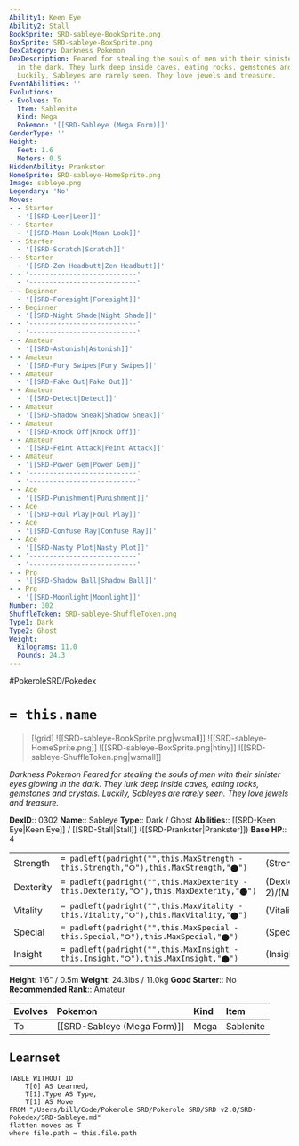 ```yaml
---
Ability1: Keen Eye
Ability2: Stall
BookSprite: SRD-sableye-BookSprite.png
BoxSprite: SRD-sableye-BoxSprite.png
DexCategory: Darkness Pokemon
DexDescription: Feared for stealing the souls of men with their sinister eyes glowing
  in the dark. They lurk deep inside caves, eating rocks, gemstones and crystals.
  Luckily, Sableyes are rarely seen. They love jewels and treasure.
EventAbilities: ''
Evolutions:
- Evolves: To
  Item: Sablenite
  Kind: Mega
  Pokemon: '[[SRD-Sableye (Mega Form)]]'
GenderType: ''
Height:
  Feet: 1.6
  Meters: 0.5
HiddenAbility: Prankster
HomeSprite: SRD-sableye-HomeSprite.png
Image: sableye.png
Legendary: 'No'
Moves:
- - Starter
  - '[[SRD-Leer|Leer]]'
- - Starter
  - '[[SRD-Mean Look|Mean Look]]'
- - Starter
  - '[[SRD-Scratch|Scratch]]'
- - Starter
  - '[[SRD-Zen Headbutt|Zen Headbutt]]'
- - '---------------------------'
  - '---------------------------'
- - Beginner
  - '[[SRD-Foresight|Foresight]]'
- - Beginner
  - '[[SRD-Night Shade|Night Shade]]'
- - '---------------------------'
  - '---------------------------'
- - Amateur
  - '[[SRD-Astonish|Astonish]]'
- - Amateur
  - '[[SRD-Fury Swipes|Fury Swipes]]'
- - Amateur
  - '[[SRD-Fake Out|Fake Out]]'
- - Amateur
  - '[[SRD-Detect|Detect]]'
- - Amateur
  - '[[SRD-Shadow Sneak|Shadow Sneak]]'
- - Amateur
  - '[[SRD-Knock Off|Knock Off]]'
- - Amateur
  - '[[SRD-Feint Attack|Feint Attack]]'
- - Amateur
  - '[[SRD-Power Gem|Power Gem]]'
- - '---------------------------'
  - '---------------------------'
- - Ace
  - '[[SRD-Punishment|Punishment]]'
- - Ace
  - '[[SRD-Foul Play|Foul Play]]'
- - Ace
  - '[[SRD-Confuse Ray|Confuse Ray]]'
- - Ace
  - '[[SRD-Nasty Plot|Nasty Plot]]'
- - '---------------------------'
  - '---------------------------'
- - Pro
  - '[[SRD-Shadow Ball|Shadow Ball]]'
- - Pro
  - '[[SRD-Moonlight|Moonlight]]'
Number: 302
ShuffleToken: SRD-sableye-ShuffleToken.png
Type1: Dark
Type2: Ghost
Weight:
  Kilograms: 11.0
  Pounds: 24.3
---
```


#PokeroleSRD/Pokedex

# `= this.name`

> [!grid]
> ![[SRD-sableye-BookSprite.png|wsmall]]
> ![[SRD-sableye-HomeSprite.png]]
> ![[SRD-sableye-BoxSprite.png|htiny]]
> ![[SRD-sableye-ShuffleToken.png|wsmall]]


*Darkness Pokemon*
*Feared for stealing the souls of men with their sinister eyes glowing in the dark. They lurk deep inside caves, eating rocks, gemstones and crystals. Luckily, Sableyes are rarely seen. They love jewels and treasure.*

**DexID**:: 0302
**Name**:: Sableye
**Type**:: Dark / Ghost
**Abilities**:: [[SRD-Keen Eye|Keen Eye]] / [[SRD-Stall|Stall]] ([[SRD-Prankster|Prankster]])
**Base HP**:: 4

|           |                                                                                        |                                          |
| --------- | -------------------------------------------------------------------------------------- | ---------------------------------------- |
| Strength  | `= padleft(padright("",this.MaxStrength - this.Strength,"⭘"),this.MaxStrength,"⬤")`    | (Strength::2)/(MaxStrength::5)   |
| Dexterity | `= padleft(padright("",this.MaxDexterity - this.Dexterity,"⭘"),this.MaxDexterity,"⬤")` | (Dexterity:: 2)/(MaxDexterity::4) |
| Vitality  | `= padleft(padright("",this.MaxVitality - this.Vitality,"⭘"),this.MaxVitality,"⬤")`    | (Vitality::2)/(MaxVitality::5)   |
| Special   | `= padleft(padright("",this.MaxSpecial - this.Special,"⭘"),this.MaxSpecial,"⬤")`       | (Special::2)/(MaxSpecial::4)     |
| Insight   | `= padleft(padright("",this.MaxInsight - this.Insight,"⭘"),this.MaxInsight,"⬤")`       | (Insight::2)/(MaxInsight::4)     |

**Height**: 1'6" / 0.5m
**Weight**: 24.3lbs / 11.0kg
**Good Starter**:: No
**Recommended Rank**:: Amateur

| Evolves   | Pokemon                     | Kind   | Item      |
|:----------|:----------------------------|:-------|:----------|
| To        | [[SRD-Sableye (Mega Form)]] | Mega   | Sablenite |

## Learnset

```dataview
TABLE WITHOUT ID
    T[0] AS Learned,
    T[1].Type AS Type,
    T[1] AS Move
FROM "/Users/bill/Code/Pokerole SRD/Pokerole SRD/SRD v2.0/SRD-Pokedex/SRD-Sableye.md"
flatten moves as T
where file.path = this.file.path
```

